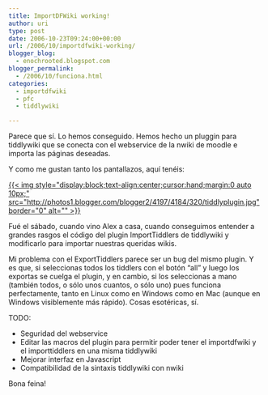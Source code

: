 ```yaml
---
title: ImportDFWiki working!
author: uri
type: post
date: 2006-10-23T09:24:00+00:00
url: /2006/10/importdfwiki-working/
blogger_blog:
  - enochrooted.blogspot.com
blogger_permalink:
  - /2006/10/funciona.html
categories:
  - importdfwiki
  - pfc
  - tiddlywiki

---
```

Parece que sí. Lo hemos conseguido. Hemos hecho un pluggin para tiddlywiki que se conecta con el webservice de la nwiki de moodle e importa las páginas deseadas. 

Y como me gustan tanto los pantallazos, aquí tenéis:

[{{< img style="display:block;text-align:center;cursor:hand;margin:0 auto 10px;" src="http://photos1.blogger.com/blogger2/4197/4184/320/tiddlyplugin.jpg" border="0" alt="" >}}][1]

Fué el sábado, cuando vino Alex a casa, cuando conseguimos entender a grandes rasgos el código del plugin ImportTiddlers de tiddlywiki y modificarlo para importar nuestras queridas wikis.

Mi problema con el ExportTiddlers parece ser un bug del mismo plugin. Y es que, si seleccionas todos los tiddlers con el botón &#8220;all&#8221; y luego los exportas se cuelga el plugin, y en cambio, si los seleccionas a mano (también todos, o sólo unos cuantos, o sólo uno) pues funciona perfectamente, tanto en Linux como en Windows como en Mac (aunque en Windows visiblemente más rápido). Cosas esotéricas, sí.

TODO:  
- Seguridad del webservice  
- Editar las macros del plugin para permitir poder tener el importdfwiki y el importtiddlers en una misma tiddlywiki  
- Mejorar interfaz en Javascript  
- Compatibilidad de la sintaxis tiddlywiki con nwiki

Bona feina!

 [1]: http://photos1.blogger.com/blogger2/4197/4184/1600/tiddlyplugin.jpg